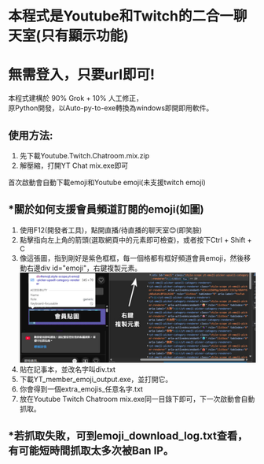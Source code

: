 # 本程式是Youtube和Twitch的二合一聊天室(只有顯示功能)
# 無需登入，只要url即可! 


本程式建構於 90% Grok + 10% 人工修正，  
原Python開發，以Auto-py-to-exe轉換為windows即開即用軟件。  

## 使用方法:
1. 先下載Youtube.Twitch.Chatroom.mix.zip 
2. 解壓縮，打開YT Chat mix.exe即可 

首次啟動會自動下載emoji和Youtube emoji(未支援twitch emoji)

## *關於如何支援會員頻道訂閱的emoji(如圖)
1. 使用F12(開發者工具)，點開直播/待直播的聊天室😊(即笑臉) 
2. 點擊指向左上角的箭頭(選取網頁中的元素即可檢查)，或者按下Ctrl + Shift + C
3. 像這張圖，指到剛好是紫色框框，每一個格都有框好頻道會員emoji，然後移動右邊div id="emoji"，右鍵複製元素。 
![image](https://github.com/mise39/Youtube-Twitch-Chatroom-mix/blob/main/teach01.jpg)
4. 貼在記事本，並改名字叫div.txt
5. 下載YT_member_emoji_output.exe，並打開它。
6. 你會得到一個extra_emojis_任意名字.txt
7. 放在Youtube Twitch Chatroom mix.exe同一目錄下即可，下一次啟動會自動抓取。
## *若抓取失敗，可到emoji_download_log.txt查看，有可能短時間抓取太多次被Ban IP。
